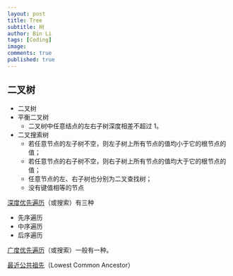 ```yaml
---
layout: post
title: Tree
subtitle: 树
author: Bin Li
tags: [Coding]
image: 
comments: true
published: true
---
```


## 二叉树
* 二叉树
* 平衡二叉树
    * 二叉树中任意结点的左右子树深度相差不超过 1。
* 二叉搜索树
    * 若任意节点的左子树不空，则左子树上所有节点的值均小于它的根节点的值；
    * 若任意节点的右子树不空，则右子树上所有节点的值均大于它的根节点的值；
    * 任意节点的左、右子树也分别为二叉查找树；
    * 没有键值相等的节点

[深度优先遍历](https://binlidaily.github.io/2019-02-25-depth-first-search)（或搜索）有三种
* 先序遍历
* 中序遍历
* 后序遍历

[广度优先遍历](https://binlidaily.github.io/2019-02-25-breadth-first-search)（或搜索）一般有一种。

[最近公共祖先](https://binlidaily.github.io/)（Lowest Common Ancestor）